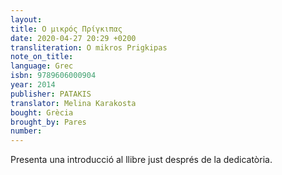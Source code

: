 ```yaml
---
layout:
title: Ο μικρός Πρίγκιπας
date: 2020-04-27 20:29 +0200
transliteration: O mikros Prigkipas
note_on_title:
language: Grec
isbn: 9789606000904
year: 2014
publisher: PATAKIS
translator: Melina Karakosta
bought: Grècia
brought_by: Pares
number:
---
```


Presenta una introducció al llibre just després de la dedicatòria.
